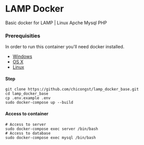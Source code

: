 # LAMP Docker

Basic docker for LAMP | Linux Apche Mysql PHP

### Prerequisities


In order to run this container you'll need docker installed.

* [Windows](https://docs.docker.com/windows/started)
* [OS X](https://docs.docker.com/mac/started/)
* [Linux](https://docs.docker.com/linux/started/)

#### Step 

```shell
git clone https://github.com/chicongst/lamp_docker_base.git
cd lamp_docker_base
cp .env.example .env 
sudo docker-compose up --build
```
#### Access to container
```shell
# Access to server
sudo docker-compose exec server /bin/bash
# Access to database
sudo docker-compose exec mysql /bin/bash
```
